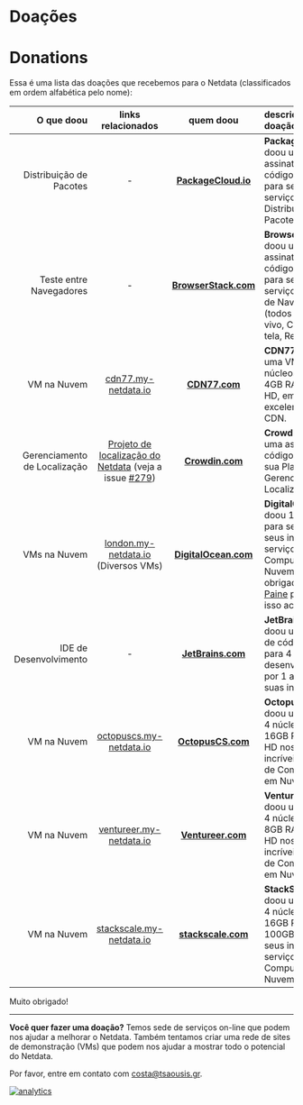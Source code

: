 # Doações
# Donations

Essa é uma lista das doações que recebemos para o Netdata (classificados em ordem alfabética pelo nome):

| O que doou|links relacionados|quem doou|descrição da doação|
|-----------:|:-----------:|:---------:|:--------------------------|
| Distribuição de Pacotes|-|**[PackageCloud.io](https://packagecloud.io/)**|**PackageCloud.io** doou uma assinatura de código-aberto para seus incríveis serviços de Distribuição de Pacotes.|
| Teste entre Navegadores|-|**[BrowserStack.com](https://www.browserstack.com/)**|**BrowserStack.com** doou uma assinatura de código-aberto para seus incríveis serviços de Teste de Navegador (todos os três: Ao vivo, Capturas de tela, Responsivo).|
| VM na Nuvem|[cdn77.my-netdata.io](http://cdn77.my-netdata.io)|**[CDN77.com](https://www.cdn77.com/)**|**CDN77.com** doou uma VM com 2 núcleos de CPU, 4GB RAM e 20GB HD, em sua excelente rede de CDN.|
| Gerenciamento de Localização|[Projeto de localização do Netdata](https://crowdin.com/project/netdata) (veja a issue [#279](https://github.com/netdata/netdata/issues/279))|**[Crowdin.com](https://crowdin.com/)**|**Crowdin.com** doou uma assinatura de código aberto para sua Plataforma de Gerenciamento de Localização.|
| VMs na Nuvem|[london.my-netdata.io](https://london.my-netdata.io) (Diversos VMs)|**[DigitalOcean.com](https://www.digitalocean.com/)**|**DigitalOcean.com** doou 1000 dólares para ser usado em seus incríveis serviços de Computação em Nuvem. Muito obrigado a [Justin Paine](https://github.com/xxdesmus) por fazer isso acontecer.|
| IDE de Desenvolvimento|-|**[JetBrains.com](https://www.jetbrains.com/)**|**JetBrains.com** doou uma licença de código aberto para 4 desenvolvedores por 1 ano, para suas incríveis IDEs.|
| VM na Nuvem|[octopuscs.my-netdata.io](https://octopuscs.my-netdata.io)|**[OctopusCS.com](https://octopuscs.com/)**|**OctopusCS.com** doou uma VM com 4 núcleos de CPU, 16GB RAM e 50GB HD nos seus incríveis serviços de Computação em Nuvem.|
| VM na Nuvem|[ventureer.my-netdata.io](https://ventureer.my-netdata.io)|**[Ventureer.com](https://ventureer.com/)**|**Ventureer.com** doou uma VM com 4 núcleos de CPU, 8GB RAM e 50GB HD nos seus incríveis serviços de Computação em Nuvem.|
| VM na Nuvem|[stackscale.my-netdata.io](https://stackscale.my-netdata.io)|**[stackscale.com](https://www.stackscale.com/)**|**StackScale.com** doou uma VM com 4 núcleos de CPU, 16GB RAM e 100GB HD nos seus incríveis serviços de Computação em Nuvem.|

Muito obrigado!

---

**Você quer fazer uma doação?** Temos sede de serviços on-line que podem nos ajudar a melhorar o Netdata. Também tentamos criar uma rede de sites de demonstração (VMs) que podem nos ajudar a mostrar todo o potencial do Netdata.

Por favor, entre em contato com costa@tsaousis.gr.

[![analytics](https://www.google-analytics.com/collect?v=1&aip=1&t=pageview&_s=1&ds=github&dr=https%3A%2F%2Fgithub.com%2Fnetdata%2Fnetdata&dl=https%3A%2F%2Fmy-netdata.io%2Fgithub%2Fdocs%2FDonations-netdata-has-received&_u=MAC~&cid=5792dfd7-8dc4-476b-af31-da2fdb9f93d2&tid=UA-64295674-3)](<>)
